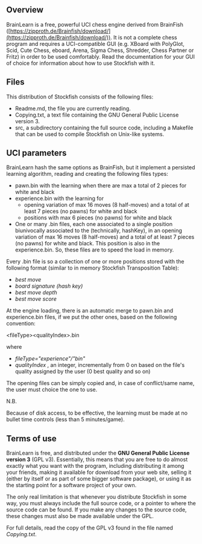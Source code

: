 ## Overview

BrainLearn is a free, powerful UCI chess engine derived from BrainFish ([https://zipproth.de/Brainfish/download/](https://zipproth.de/Brainfish/download/)). It is not a complete chess program and requires a UCI-compatible GUI (e.g. XBoard with PolyGlot, Scid, Cute Chess, eboard, Arena, Sigma Chess, Shredder, Chess Partner or Fritz) in order to be used comfortably. Read the documentation for your GUI of choice for information about how to use Stockfish with it.

## Files

This distribution of Stockfish consists of the following files:

- Readme.md, the file you are currently reading.
- Copying.txt, a text file containing the GNU General Public License version 3.
- src, a subdirectory containing the full source code, including a Makefile that can be used to compile Stockfish on Unix-like systems.

## UCI parameters

BrainLearn hash the same options as BrainFish, but it implement a persisted learning algorithm, reading and creating the following files types:

- pawn.bin with the learning when there are max a total of 2 pieces for white and black
- experience.bin with the learning for
  - opening variation of max 16 moves (8 half-moves) and a total of at least 7 pieces (no pawns) for white and black
  - positions with max 6 pieces (no pawns) for white and black
- One or many .bin files, each one associated to a single position biunivocally associated to the (technically, hashKey), in an opening variation of max 16 moves (8 half-moves) and a total of at least 7 pieces (no pawns) for white and black. This position is also in the experience.bin. So, these files are to speed the load in memory.

Every .bin file is so a collection of one or more positions stored with the following format (similar to in memory Stockfish Transposition Table):

- _best move_
- _board signature (hash key)_
- _best move depth_
- _best move score_

At the engine loading, there is an automatic merge to pawn.bin and experience.bin files, if we put the other ones, based on the following convention:

&lt;fileType&gt;&lt;qualityIndex&gt;.bin

where

- _fileType=&quot;experience&quot;/&quot;bin&quot;_
- _qualityIndex_ , an integer, incrementally from 0 on based on the file&#39;s quality assigned by the user (0 best quality and so on)

The opening files can be simply copied and, in case of conflict/same name, the user must choice the one to use.

N.B.

Because of disk access, to be effective, the learning must be made at no bullet time controls (less than 5 minutes/game).

## Terms of use

BrainLearn is free, and distributed under the **GNU General Public License version 3** (GPL v3). Essentially, this means that you are free to do almost exactly what you want with the program, including distributing it among your friends, making it available for download from your web site, selling it (either by itself or as part of some bigger software package), or using it as the starting point for a software project of your own.

The only real limitation is that whenever you distribute Stockfish in some way, you must always include the full source code, or a pointer to where the source code can be found. If you make any changes to the source code, these changes must also be made available under the GPL.

For full details, read the copy of the GPL v3 found in the file named _Copying.txt_.